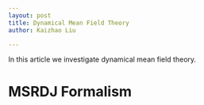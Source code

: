 ```yaml
---
layout: post
title: Dynamical Mean Field Theory
author: Kaizhao Liu

---
```


In this article we investigate dynamical mean field theory.

# MSRDJ Formalism

